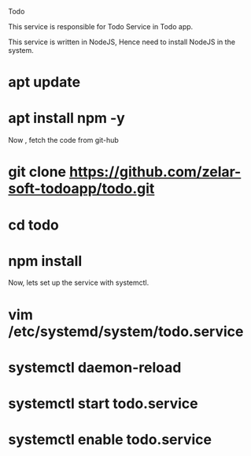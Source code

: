 Todo

This service is responsible for Todo Service in Todo app.

This service is written in NodeJS, Hence need to install NodeJS in the system.

 # apt update
 # apt install npm -y
 
Now , fetch the code from git-hub

# git clone https://github.com/zelar-soft-todoapp/todo.git
# cd todo
# npm install

Now, lets set up the service with systemctl.

# vim /etc/systemd/system/todo.service 
# systemctl daemon-reload
# systemctl start todo.service
# systemctl enable todo.service
